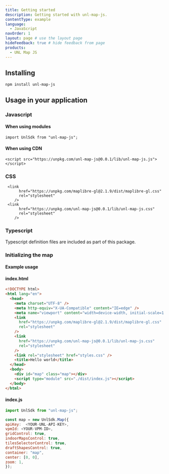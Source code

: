 ```yaml
---
title: Getting started
description: Getting started with unl-map-js.
contentType: example
language:
  - JavaScript
navOrder: 1
layout: page # use the layout page
hideFeedback: true # hide feedback from page
products:
  - UNL Map JS
---
```


## Installing

```
npm install unl-map-js
```

## Usage in your application

### Javascript

#### When using modules

```
import UnlSdk from "unl-map-js";
```

#### When using CDN

```
<script src="https://unpkg.com/unl-map-js@0.0.1/lib/unl-map-js.js"></script>
```

### CSS

```
 <link
      href="https://unpkg.com/maplibre-gl@2.1.9/dist/maplibre-gl.css"
      rel="stylesheet"
    />
 <link
      href="https://unpkg.com/unl-map-js@0.0.1/lib/unl-map-js.css"
      rel="stylesheet"
    />
```

### Typescript

Typescript definition files are included as part of this package.

### Initializing the map

#### Example usage

#### index.html

```html
<!DOCTYPE html>
<html lang="en">
  <head>
    <meta charset="UTF-8" />
    <meta http-equiv="X-UA-Compatible" content="IE=edge" />
    <meta name="viewport" content="width=device-width, initial-scale=1.0" />
    <link
      href="https://unpkg.com/maplibre-gl@2.1.9/dist/maplibre-gl.css"
      rel="stylesheet"
    />
    <link
      href="https://unpkg.com/unl-map-js@0.0.1/lib/unl-map-js.css"
      rel="stylesheet"
    />
    <link rel="stylesheet" href="styles.css" />
    <title>Hello world</title>
  </head>
  <body>
    <div id="map" class="map"></div>
    <script type="module" src="./dist/index.js"></script>
  </body>
</html>
```

#### index.js

```js
import UnlSdk from "unl-map-js";

const map = new UnlSdk.Map({
apiKey:  <YOUR-UNL-API-KEY>,
vpmId: <YOUR-VPM-ID>,
gridControl: true,
indoorMapsControl: true,
tilesSelectorControl: true,
draftShapesControl: true,
container: "map",
center: [0, 0],
zoom: 1,
});
```

<br />
<br />
<br />
